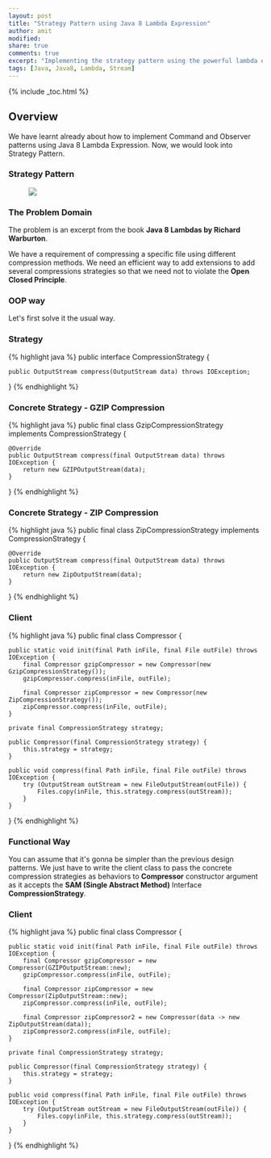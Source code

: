 ```yaml
---
layout: post
title: "Strategy Pattern using Java 8 Lambda Expression"
author: amit
modified:
share: true
comments: true
excerpt: "Implementing the strategy pattern using the powerful lambda expressions"
tags: [Java, Java8, Lambda, Stream]
---
```


{% include _toc.html %}

## Overview

We have learnt already about how to implement Command and Observer patterns using Java 8 Lambda Expression. Now, we would look into Strategy Pattern.

### Strategy Pattern

<figure>
	<img src="https://static.dzone.com/dz1/dz-files/strategy_pattern.png"></a>
</figure>

### The Problem Domain

The problem is an excerpt from the book **Java 8 Lambdas by Richard Warburton**.

We have a requirement of compressing a specific file using different compression methods. We need an efficient way to add extensions to add several compressions strategies so that we need not to violate the **Open Closed Principle**.

### OOP way

Let's first solve it the usual way.

### Strategy

{% highlight java %}
public interface CompressionStrategy {

	public OutputStream compress(OutputStream data) throws IOException;

}
{% endhighlight %}

### Concrete Strategy - GZIP Compression

{% highlight java %}
public final class GzipCompressionStrategy implements CompressionStrategy {

	@Override
	public OutputStream compress(final OutputStream data) throws IOException {
		return new GZIPOutputStream(data);
	}

}
{% endhighlight %}

### Concrete Strategy - ZIP Compression

{% highlight java %}
public final class ZipCompressionStrategy implements CompressionStrategy {

	@Override
	public OutputStream compress(final OutputStream data) throws IOException {
		return new ZipOutputStream(data);
	}

}
{% endhighlight %}

### Client

{% highlight java %}
public final class Compressor {

	public static void init(final Path inFile, final File outFile) throws IOException {
		final Compressor gzipCompressor = new Compressor(new GzipCompressionStrategy());
		gzipCompressor.compress(inFile, outFile);

		final Compressor zipCompressor = new Compressor(new ZipCompressionStrategy());
		zipCompressor.compress(inFile, outFile);
	}

	private final CompressionStrategy strategy;

	public Compressor(final CompressionStrategy strategy) {
		this.strategy = strategy;
	}

	public void compress(final Path inFile, final File outFile) throws IOException {
		try (OutputStream outStream = new FileOutputStream(outFile)) {
			Files.copy(inFile, this.strategy.compress(outStream));
		}
	}

}
{% endhighlight %}

### Functional Way

You can assume that it's gonna be simpler than the previous design patterns. We just have to write the client class to pass the concrete compression strategies as behaviors to **Compressor** constructor argument as it accepts the **SAM (Single Abstract Method)** Interface **CompressionStrategy**.

### Client

{% highlight java %}
public final class Compressor {

	public static void init(final Path inFile, final File outFile) throws IOException {
		final Compressor gzipCompressor = new Compressor(GZIPOutputStream::new);
		gzipCompressor.compress(inFile, outFile);

		final Compressor zipCompressor = new Compressor(ZipOutputStream::new);
		zipCompressor.compress(inFile, outFile);

		final Compressor zipCompressor2 = new Compressor(data -> new ZipOutputStream(data));
		zipCompressor2.compress(inFile, outFile);
	}

	private final CompressionStrategy strategy;

	public Compressor(final CompressionStrategy strategy) {
		this.strategy = strategy;
	}

	public void compress(final Path inFile, final File outFile) throws IOException {
		try (OutputStream outStream = new FileOutputStream(outFile)) {
			Files.copy(inFile, this.strategy.compress(outStream));
		}
	}

}
{% endhighlight %}
